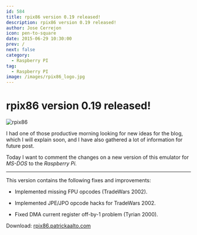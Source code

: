 ```yaml
---
id: 584
title: rpix86 version 0.19 released!
description: rpix86 version 0.19 released!
author: Jose Cerrejon
icon: pen-to-square
date: 2015-06-29 10:30:00
prev: /
next: false
category:
  - Raspberry PI
tag:
  - Raspberry PI
image: /images/rpix86_logo.jpg
---
```


# rpix86 version 0.19 released!

![rpix86](/images/rpix86_logo.jpg)

I had one of those productive morning looking for new ideas for the blog, which I will explain soon, and I have also gathered a lot of information for future post.

Today I want to comment the changes on a new version of this emulator for *MS-DOS* to the *Raspberry Pi.*

- - -
This version contains the following fixes and improvements:

* Implemented missing FPU opcodes (TradeWars 2002).

* Implemented JPE/JPO opcode hacks for TradeWars 2002.

* Fixed DMA current register off-by-1 problem (Tyrian 2000).

Download: [rpix86.patrickaalto.com](http://rpix86.patrickaalto.com/rdown.html)